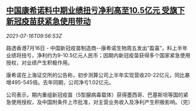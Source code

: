 <!--1626429663000-->
[中国康希诺料中期业绩扭亏净利高至10.5亿元 受旗下新冠疫苗获紧急使用带动](https://cn.reuters.com/article/china-cansino-interim-profit-0716-idCNKBS2EM0XN)
------

<div><i>2021-07-16T09:56:53Z</i></div><p>路透香港7月16日 - 中国新冠疫苗制造商--康希诺生物周五发出“盈喜”，料上半年业绩将扭亏，净利约为9-10.5亿元人民币；因期内新冠疫苗获得多个国家紧急使用授权，对业绩产生积极作用。</p><p>康希诺在上海证交所的公告称，初步测算公司上半年实现营收20-22亿元，同比暴增495-545倍。去年同期，公司净亏1.02亿元。</p><p>公司表示，期内重组新冠疫苗（5型腺病毒载体）获得墨西哥、巴基斯坦等国的紧急使用授权，及中国附条件上市批准，对主营业务收入及净利产生积极影响。（完）</p>
